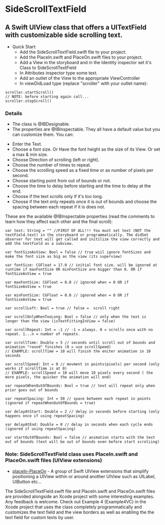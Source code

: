 # SideScrollTextField
## A Swift UIView class that offers a UITextField with customizable side scrolling text.

* Quick Start:
    - Add the SideScrollTextField.swift file to your project.
    - Add the PlaceIn.swift and PlaceOn.swift files to your project.
    - Add a View in the storyboard and in the Identity inspector set it's Class to SideScrollTextField
    - In Attributes inspector type some text.
    - Add an outlet of the View to the appropriate ViewController
    - In viewDidLoad type (replace "scroller" with your outlet name): 
~~~~ 
scroller.startScroll()
// NOTE: before starting again call...
scroller.stopScroll() 
~~~~
### Details
* The class is @IBDesignable.
* The properties are @IBInspectable. They all have a default value but you can customize them. You can:
- Enter the Text.
- Choose a font size. Or Have the font height as the size of its View. Or set a max & min size.
- Choose Direction of scrolling (left or right).
- Choose the number of times to repeat.
- Choose the scrolling speed as a fixed time or as number of pixels per second.
- Choose starting point from out of bounds or not.
- Choose the time to delay before starting and the time to delay at the end.
- Choose if the text scrolls only if it's too long.
- Choose if the text only repeats once it is out of bounds and choose the spacing between each repeat if it is does not.

These are the available @IBInspectable properties (read the comments to learn how they affect each other and the final scroll):
~~~~
var text: String = "" //FIRST OF ALL!!! You must set text (NOT the textField.text) in the storyboard or programmatically. The didSet observer for text will get called and initilize the view correctly and add the textField as a subview.

var fontSizeAsView: Bool = false // true wiil ignore fontSizes and make the font size as big as the view (its superview)

var fontSize: CGFloat = 17.0 // initial font size. will be ignored at runtime if maxFontSize OR minFontSize are bigger than 0. OR if fontSizeAsView = true

var maxFontSize: CGFloat = 0.0 // ignored when = 0 OR if fontSizeAsView = true

var minFontSize: CGFloat = 0.0 // ignored when = 0 OR if fontSizeAsView = true

var scrollLeft: Bool = true // false =  scroll right

var scrollOnlyWhenTooLong: Bool = false // only when the text is longer than the view (isTextFittingInView = false)

var scrollRepeat: Int = -1 // -1 = always. 0 = scrolls once with no repeat. 1...n = number of repeats.

var scrollTime: Double = 5 // seconds until scroll out of bounds and animation "round" finishes (0 = use scrollSpeed)
// EXAMPLE: scrollTime = 10 will finish the eniter animation in 10 seconds

var scrollSpeed: Int = 0 // movment in points(pixels) per second (only works if scrollTime is at 0)
// EXAMPLE: scrollSpeed = 10 will move 10 pixels every second ( the more pixels, the quicker the animation will end)

var repeatWhenOutOfBounds: Bool = true // text will repeat only when prior goes out of bounds

var repeatSpacing: Int = 50 // space between each repeat in points (ignored if repeatWhenOutOfBounds = true)

var delayAtStart: Double = 2 // delay in seconds before starting (only happens once if using repeatSpacing)

var delayAtEnd: Double = 0 // delay in seconds when each cycle ends (ignored if using repeatSpacing)

var startOutOfBounds: Bool = false // animation starts with the text out of bounds (text will be out of bounds even before start scroliing)
~~~~
### Note: SideScrollTextField class uses PlaceIn.swift and PlaceOn.swift files (UIView extensions)
* [placeIn-PlaceOn] - A group of Swift UIView extensions that simplify positioning a UIView within or around another UIView such as UILabel, UIButton etc...

The SideScrollTextField.swift file and PlaceIn.swift and PlaceOn.swift files are provided alongside an Xcode project with some interesting examples. Any feedback is welcome.
Check out Example 4 (Example4VC) in the Xcode project that uses the class completely programmatically and customizes the text field and the view borders as well as enabling the the text field for custom texts by user.

[//]: # (These are reference links used in the body of this note and get stripped out when the markdown processor does its job. There is no need to format nicely because it shouldn't be seen. Thanks SO - http://stackoverflow.com/questions/4823468/store-comments-in-markdown-syntax and http://dillinger.io) 
[link]: https://github.com/Jonathan-Hoche/SideScrollTextField
[placeIn-PlaceOn]: <https://github.com/Jonathan-Hoche/placeIn-placeOn#placein-placeon>
